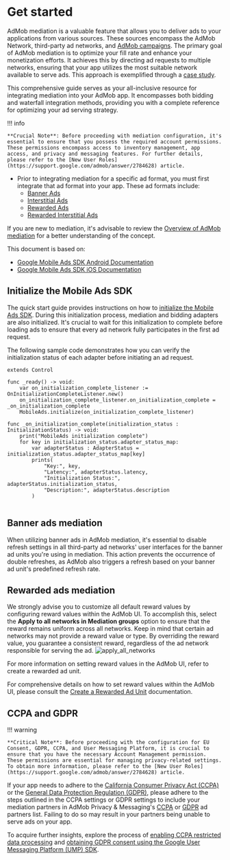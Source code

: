 # Get started

AdMob mediation is a valuable feature that allows you to deliver ads to your applications from various sources. These sources encompass the AdMob Network, third-party ad networks, and [AdMob campaigns](https://support.google.com/admob/answer/6162747). The primary goal of AdMob mediation is to optimize your fill rate and enhance your monetization efforts. It achieves this by directing ad requests to multiple networks, ensuring that your app utilizes the most suitable network available to serve ads. This approach is exemplified through a [case study](https://admob.google.com/home/resources/cookapps-grows-ad-revenue-86-times-with-admob-rewarded-ads-and-mediation/).

This comprehensive guide serves as your all-inclusive resource for integrating mediation into your AdMob app. It encompasses both bidding and waterfall integration methods, providing you with a complete reference for optimizing your ad serving strategy.

!!! info
    
    **Crucial Note**: Before proceeding with mediation configuration, it's essential to ensure that you possess the required account permissions. These permissions encompass access to inventory management, app access, and privacy and messaging features. For further details, please refer to the [New User Roles](https://support.google.com/admob/answer/2784628) article.

- Prior to integrating mediation for a specific ad format, you must first integrate that ad format into your app. These ad formats include:
    - [Banner Ads](../ad_formats/banner/get_started.md)
    - [Interstitial Ads](../ad_formats/interstitial.md)
    - [Rewarded Ads](../ad_formats/rewarded.md)
    - [Rewarded Interstitial Ads](../ad_formats/rewarded_interstitial.md)

If you are new to mediation, it's advisable to review the [Overview of AdMob mediation](https://support.google.com/admob/answer/13420272) for a better understanding of the concept.

This document is based on:

- [Google Mobile Ads SDK Android Documentation](https://developers.google.com/admob/android/mediate)
- [Google Mobile Ads SDK iOS Documentation](https://developers.google.com/admob/ios/mediate)

## Initialize the Mobile Ads SDK

The quick start guide provides instructions on how to [initialize the Mobile Ads SDK](../README.md#initialize-the-google-mobile-ads-sdk). During this initialization process, mediation and bidding adapters are also initialized. It's crucial to wait for this initialization to complete before loading ads to ensure that every ad network fully participates in the first ad request.

The following sample code demonstrates how you can verify the initialization status of each adapter before initiating an ad request.


```gdscript
extends Control

func _ready() -> void:
	var on_initialization_complete_listener := OnInitializationCompleteListener.new()
	on_initialization_complete_listener.on_initialization_complete = _on_initialization_complete
	MobileAds.initialize(on_initialization_complete_listener)
	
func _on_initialization_complete(initialization_status : InitializationStatus) -> void:
	print("MobileAds initialization complete")
	for key in initialization_status.adapter_status_map:
		var adapterStatus : AdapterStatus = initialization_status.adapter_status_map[key]
		prints(
			"Key:", key, 
			"Latency:", adapterStatus.latency, 
			"Initialization Status:", adapterStatus.initialization_status, 
			"Description:", adapterStatus.description
		)
		
```

## Banner ads mediation
When utilizing banner ads in AdMob mediation, it's essential to disable refresh settings in all third-party ad networks' user interfaces for the banner ad units you're using in mediation. This action prevents the occurrence of double refreshes, as AdMob also triggers a refresh based on your banner ad unit's predefined refresh rate.

## Rewarded ads mediation
We strongly advise you to customize all default reward values by configuring reward values within the AdMob UI. To accomplish this, select the **Apply to all networks in Mediation groups** option to ensure that the reward remains uniform across all networks. Keep in mind that certain ad networks may not provide a reward value or type. By overriding the reward value, you guarantee a consistent reward, regardless of the ad network responsible for serving the ad.
![apply_all_networks](https://developers.google.com/static/admob/images/mediation/admob_apply_all_networks.png)

For more information on setting reward values in the AdMob UI, refer to create a rewarded ad unit.

For comprehensive details on how to set reward values within the AdMob UI, please consult the [Create a Rewarded Ad Unit](https://support.google.com/admob/answer/7311747) documentation.


## CCPA and GDPR

!!! warning
    
    **Critical Note**: Before proceeding with the configuration for EU Consent, GDPR, CCPA, and User Messaging Platform, it is crucial to ensure that you have the necessary Account Management permission. These permissions are essential for managing privacy-related settings. To obtain more information, please refer to the [New User Roles](https://support.google.com/admob/answer/2784628) article.

If your app needs to adhere to the [California Consumer Privacy Act (CCPA)](https://support.google.com/admob/answer/9561022) or the [General Data Protection Regulation (GDPR)](https://support.google.com/admob/answer/7666366), please adhere to the steps outlined in the CCPA settings or GDPR settings to include your mediation partners in AdMob Privacy & Messaging's [CCPA](https://support.google.com/admob/answer/10860309) or [GDPR](https://support.google.com/admob/answer/10113004#adding_ad_partners_to_published_gdpr_messages) ad partners list. Failing to do so may result in your partners being unable to serve ads on your app.

To acquire further insights, explore the process of [enabling CCPA restricted data processing](../privacy/regulatory_solutions/us_states_privacy_laws.md) and [obtaining GDPR consent using the Google User Messaging Platform (UMP) SDK](../privacy/user_messaging_tools/get_started.md).